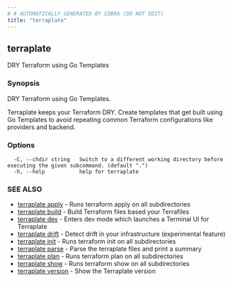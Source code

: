 ```yaml
---
# # AUTOMATICALLY GENERATED BY COBRA (DO NOT EDIT)
title: "terraplate"
---
```

## terraplate

DRY Terraform using Go Templates

### Synopsis

DRY Terraform using Go Templates.

Terraplate keeps your Terraform DRY.
Create templates that get built using Go Templates to avoid repeating common
Terraform configurations like providers and backend.

### Options

```
  -C, --chdir string   Switch to a different working directory before executing the given subcommand. (default ".")
  -h, --help           help for terraplate
```

### SEE ALSO

* [terraplate apply](terraplate_apply.md)	 - Runs terraform apply on all subdirectories
* [terraplate build](terraplate_build.md)	 - Build Terraform files based your Terrafiles
* [terraplate dev](terraplate_dev.md)	 - Enters dev mode which launches a Terminal UI for Terraplate
* [terraplate drift](terraplate_drift.md)	 - Detect drift in your infrastructure (experimental feature)
* [terraplate init](terraplate_init.md)	 - Runs terraform init on all subdirectories
* [terraplate parse](terraplate_parse.md)	 - Parse the terraplate files and print a summary
* [terraplate plan](terraplate_plan.md)	 - Runs terraform plan on all subdirectories
* [terraplate show](terraplate_show.md)	 - Runs terraform show on all subdirectories
* [terraplate version](terraplate_version.md)	 - Show the Terraplate version

